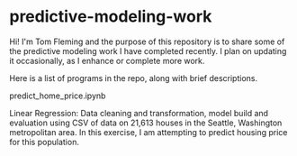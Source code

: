 # predictive-modeling-work

Hi! I'm Tom Fleming and the purpose of this repository is to share some of the predictive modeling work I have completed recently. I plan on updating it occasionally, as I enhance or complete more work.

Here is a list of programs in the repo, along with brief descriptions.


predict_home_price.ipynb

Linear Regression: Data cleaning and transformation, model build and evaluation using CSV of data on 21,613 houses in the Seattle, Washington metropolitan area. In this exercise, I am attempting to predict housing price for this population. 